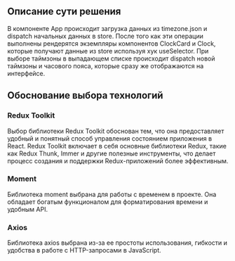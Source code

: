 ## Описание сути решения
В компоненте App происходит загрузка данных из timezone.json и dispatch начальных данных в store. 
После того как эти операции выполнены рендерятся экземпляры компонентов ClockCard и Clock, которые получают данные
из store используя хук useSelector. При выборе таймзоны в выпадающем списке происходит dispatch новой таймзоны и 
часового пояса, которые сразу же отображаются на интерфейсе.

## Обоснование выбора технологий


### Redux Toolkit
Выбор библиотеки Redux Toolkit обоснован тем, что она предоставляет удобный и понятный способ управления 
состоянием приложения в React. Redux Toolkit включает в себя основные библиотеки Redux, такие как Redux Thunk, 
Immer и другие полезные инструменты, что делает процесс создания и поддержки Redux-приложений более эффективным.

### Moment
Библиотека moment выбрана для работы с временем в проекте. Она обладает богатым функционалом для форматирования 
времени и удобным API.

### Axios
Библиотека axios выбрана из-за ее простоты использования, гибкости и удобства в работе с HTTP-запросами в JavaScript. 
